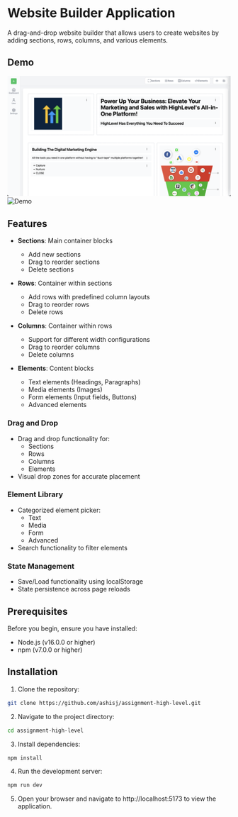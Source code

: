 # Website Builder Application

A drag-and-drop website builder that allows users to create websites by adding sections, rows, columns, and various elements.

## Demo

![Demo](demo.png)
![Demo](https://drive.google.com/file/d/1dAUuaOakPh0DiT1eS2cy6y1oVHVOQN_p/view?usp=drive_link)

## Features

- **Sections**: Main container blocks
  - Add new sections
  - Drag to reorder sections
  - Delete sections

- **Rows**: Container within sections
  - Add rows with predefined column layouts
  - Drag to reorder rows
  - Delete rows

- **Columns**: Container within rows
  - Support for different width configurations
  - Drag to reorder columns
  - Delete columns

- **Elements**: Content blocks
  - Text elements (Headings, Paragraphs)
  - Media elements (Images)
  - Form elements (Input fields, Buttons)
  - Advanced elements

### Drag and Drop
- Drag and drop functionality for:
  - Sections
  - Rows
  - Columns
  - Elements
- Visual drop zones for accurate placement

### Element Library
- Categorized element picker:
  - Text
  - Media
  - Form
  - Advanced
- Search functionality to filter elements

### State Management
- Save/Load functionality using localStorage
- State persistence across page reloads

## Prerequisites

Before you begin, ensure you have installed:
- Node.js (v16.0.0 or higher)
- npm (v7.0.0 or higher)

## Installation

1. Clone the repository:
```bash
git clone https://github.com/ashisj/assignment-high-level.git
```

2. Navigate to the project directory:
```bash
cd assignment-high-level
```

3. Install dependencies:
```bash
npm install
```
  
4. Run the development server:
```bash
npm run dev
```

5. Open your browser and navigate to http://localhost:5173 to view the application.
